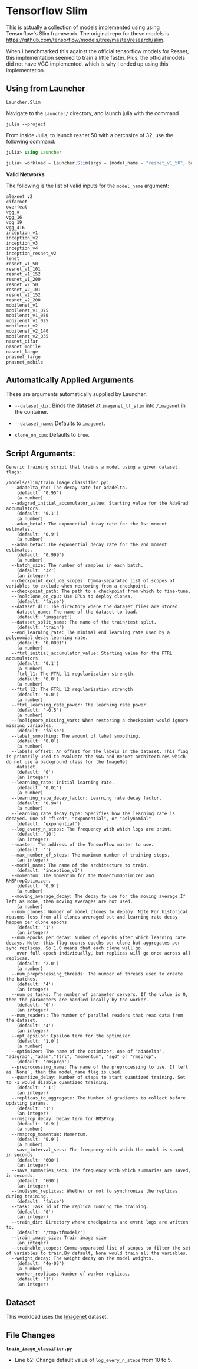 # Tensorflow Slim

This is actually a collection of models implemented using using Tensorflow's Slim framework.
The original repo for these models is 
<https://github.com/tensorflow/models/tree/master/research/slim>.

When I benchmarked this against the official tensorflow models for Resnet, this 
implementation seemed to train a little faster. Plus, the official models did not have
VGG implemented, which is why I ended up using this implementation.

## Using from Launcher

```@docs
Launcher.Slim
```

Navigate to the `Launcher/` directory, and launch julia with the command
```
julia --project
```
From inside Julia, to launch resnet 50 with a batchsize of 32, use the following command:
```julia
julia> using Launcher

julia> workload = Launcher.Slim(args = (model_name = "resnet_v1_50", batchsize = 32))
```

**Valid Networks**

The following is the list of valid inputs for the `model_name` argument:
```
alexnet_v2
cifarnet
overfeat
vgg_a
vgg_16
vgg_19
vgg_416
inception_v1
inception_v2
inception_v3
inception_v4
inception_resnet_v2
lenet
resnet_v1_50
resnet_v1_101
resnet_v1_152
resnet_v1_200
resnet_v2_50
resnet_v2_101
resnet_v2_152
resnet_v2_200
mobilenet_v1
mobilenet_v1_075
mobilenet_v1_050
mobilenet_v1_025
mobilenet_v2
mobilenet_v2_140
mobilenet_v2_035
nasnet_cifar
nasnet_mobile
nasnet_large
pnasnet_large
pnasnet_mobile
```

## Automatically Applied Arguments

These are arguments automatically supplied by Launcher.

* `--dataset_dir`: Binds the dataset at `imagenet_tf_slim` into `/imagenet` in the container.

* `--dataset_name`: Defaults to `imagenet`.

* `clone_on_cpu`: Defaults to `true`.


## Script Arguments:

```
Generic training script that trains a model using a given dataset.
flags:

/models/slim/train_image_classifier.py:
  --adadelta_rho: The decay rate for adadelta.
    (default: '0.95')
    (a number)
  --adagrad_initial_accumulator_value: Starting value for the AdaGrad accumulators.
    (default: '0.1')
    (a number)
  --adam_beta1: The exponential decay rate for the 1st moment estimates.
    (default: '0.9')
    (a number)
  --adam_beta2: The exponential decay rate for the 2nd moment estimates.
    (default: '0.999')
    (a number)
  --batch_size: The number of samples in each batch.
    (default: '32')
    (an integer)
  --checkpoint_exclude_scopes: Comma-separated list of scopes of variables to exclude when restoring from a checkpoint.
  --checkpoint_path: The path to a checkpoint from which to fine-tune.
  --[no]clone_on_cpu: Use CPUs to deploy clones.
    (default: 'false')
  --dataset_dir: The directory where the dataset files are stored.
  --dataset_name: The name of the dataset to load.
    (default: 'imagenet')
  --dataset_split_name: The name of the train/test split.
    (default: 'train')
  --end_learning_rate: The minimal end learning rate used by a polynomial decay learning rate.
    (default: '0.0001')
    (a number)
  --ftrl_initial_accumulator_value: Starting value for the FTRL accumulators.
    (default: '0.1')
    (a number)
  --ftrl_l1: The FTRL l1 regularization strength.
    (default: '0.0')
    (a number)
  --ftrl_l2: The FTRL l2 regularization strength.
    (default: '0.0')
    (a number)
  --ftrl_learning_rate_power: The learning rate power.
    (default: '-0.5')
    (a number)
  --[no]ignore_missing_vars: When restoring a checkpoint would ignore missing variables.
    (default: 'false')
  --label_smoothing: The amount of label smoothing.
    (default: '0.0')
    (a number)
  --labels_offset: An offset for the labels in the dataset. This flag is primarily used to evaluate the VGG and ResNet architectures which do not use a background class for the ImageNet
    dataset.
    (default: '0')
    (an integer)
  --learning_rate: Initial learning rate.
    (default: '0.01')
    (a number)
  --learning_rate_decay_factor: Learning rate decay factor.
    (default: '0.94')
    (a number)
  --learning_rate_decay_type: Specifies how the learning rate is decayed. One of "fixed", "exponential", or "polynomial"
    (default: 'exponential')
  --log_every_n_steps: The frequency with which logs are print.
    (default: '10')
    (an integer)
  --master: The address of the TensorFlow master to use.
    (default: '')
  --max_number_of_steps: The maximum number of training steps.
    (an integer)
  --model_name: The name of the architecture to train.
    (default: 'inception_v3')
  --momentum: The momentum for the MomentumOptimizer and RMSPropOptimizer.
    (default: '0.9')
    (a number)
  --moving_average_decay: The decay to use for the moving average.If left as None, then moving averages are not used.
    (a number)
  --num_clones: Number of model clones to deploy. Note For historical reasons loss from all clones averaged out and learning rate decay happen per clone epochs
    (default: '1')
    (an integer)
  --num_epochs_per_decay: Number of epochs after which learning rate decays. Note: this flag counts epochs per clone but aggregates per sync replicas. So 1.0 means that each clone will go
    over full epoch individually, but replicas will go once across all replicas.
    (default: '2.0')
    (a number)
  --num_preprocessing_threads: The number of threads used to create the batches.
    (default: '4')
    (an integer)
  --num_ps_tasks: The number of parameter servers. If the value is 0, then the parameters are handled locally by the worker.
    (default: '0')
    (an integer)
  --num_readers: The number of parallel readers that read data from the dataset.
    (default: '4')
    (an integer)
  --opt_epsilon: Epsilon term for the optimizer.
    (default: '1.0')
    (a number)
  --optimizer: The name of the optimizer, one of "adadelta", "adagrad", "adam","ftrl", "momentum", "sgd" or "rmsprop".
    (default: 'rmsprop')
  --preprocessing_name: The name of the preprocessing to use. If left as `None`, then the model_name flag is used.
  --quantize_delay: Number of steps to start quantized training. Set to -1 would disable quantized training.
    (default: '-1')
    (an integer)
  --replicas_to_aggregate: The Number of gradients to collect before updating params.
    (default: '1')
    (an integer)
  --rmsprop_decay: Decay term for RMSProp.
    (default: '0.9')
    (a number)
  --rmsprop_momentum: Momentum.
    (default: '0.9')
    (a number)
  --save_interval_secs: The frequency with which the model is saved, in seconds.
    (default: '600')
    (an integer)
  --save_summaries_secs: The frequency with which summaries are saved, in seconds.
    (default: '600')
    (an integer)
  --[no]sync_replicas: Whether or not to synchronize the replicas during training.
    (default: 'false')
  --task: Task id of the replica running the training.
    (default: '0')
    (an integer)
  --train_dir: Directory where checkpoints and event logs are written to.
    (default: '/tmp/tfmodel/')
  --train_image_size: Train image size
    (an integer)
  --trainable_scopes: Comma-separated list of scopes to filter the set of variables to train.By default, None would train all the variables.
  --weight_decay: The weight decay on the model weights.
    (default: '4e-05')
    (a number)
  --worker_replicas: Number of worker replicas.
    (default: '1')
    (an integer)
```

## Dataset
This workload uses the [Imagenet](@ref) dataset.

## File Changes

**`train_image_classifier.py`**

* Line 62: Change default value of `log_every_n_steps` from 10 to 5.

